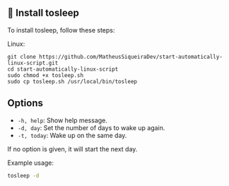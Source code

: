 ## 🚀 Install tosleep

To install tosleep, follow these steps:

Linux:

```
git clone https://github.com/MatheusSiqueiraDev/start-automatically-linux-script.git
cd start-automatically-linux-script
sudo chmod +x tosleep.sh
sudo cp tosleep.sh /usr/local/bin/tosleep
```

## Options

- `-h, help`: Show help message.
- `-d, day`: Set the number of days to wake up again.
- `-t, today`: Wake up on the same day.

If no option is given, it will start the next day.

Example usage:

```bash
tosleep -d